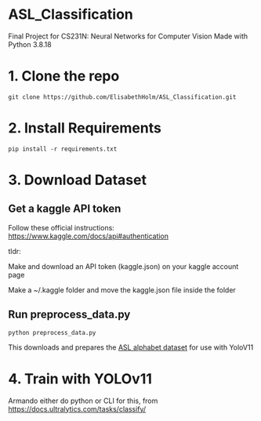 # ASL_Classification
Final Project for CS231N: Neural Networks for Computer Vision
Made with Python 3.8.18

# 1. Clone the repo
```git clone https://github.com/ElisabethHolm/ASL_Classification.git```

# 2. Install Requirements
```pip install -r requirements.txt```

# 3. Download Dataset
## Get a kaggle API token
Follow these official instructions: https://www.kaggle.com/docs/api#authentication 

tldr: 

Make and download an API token (kaggle.json) on your kaggle account page

Make a ~/.kaggle folder and move the kaggle.json file inside the folder

## Run preprocess_data.py
```python preprocess_data.py```

This downloads and prepares the [ASL alphabet dataset](https://www.kaggle.com/datasets/grassknoted/asl-alphabet/data) for use with YoloV11

# 4. Train with YOLOv11
Armando either do python or CLI for this, from https://docs.ultralytics.com/tasks/classify/
